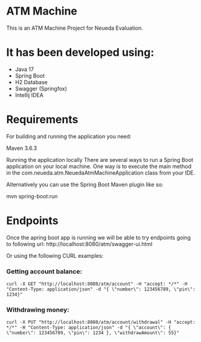 # ATM Machine
This is an ATM Machine Project for Neueda Evaluation.

# It has been developed using:
- Java 17
- Spring Boot
- H2 Database
- Swagger (Springfox)
- Intellij IDEA

# Requirements
For building and running the application you need:

Maven 3.6.3

Running the application locally
There are several ways to run a Spring Boot application on your local machine. One way is to execute the main method in the com.neueda.atm.NeuedaAtmMachineApplication class from your IDE.

Alternatively you can use the Spring Boot Maven plugin like so:

mvn spring-boot:run

# Endpoints
Once the apring boot app is running we will be able to try endpoints going to following url: http://localhost:8080/atm/swagger-ui.html

Or using the following CURL examples:<br/>
### Getting account balance: <br/>
``curl -X GET "http://localhost:8080/atm/account" -H "accept: */*" -H "Content-Type: application/json" -d "{ \"number\": 123456789, \"pin\": 1234}"``

### Withdrawing money:<br/>
``curl -X PUT "http://localhost:8080/atm/account/withdrawal" -H "accept: */*" -H "Content-Type: application/json" -d "{ \"account\": { \"number\": 123456789, \"pin\": 1234 }, \"withdrawAmount\": 55}"``
